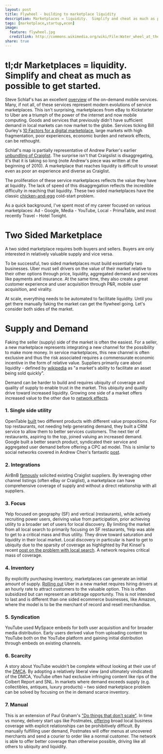 ```yaml
---
layout: post
title: Flywheel - building to marketplace liquidity
description: Marketplaces = liquidity.  Simplify and cheat as much as possible to get started.
tags: [marketplace,startup,econ]
image:
  feature: flywheel.jpg
  creditlink: http://commons.wikimedia.org/wiki/File:Water_wheel_at_the_Wellbrook_Beetling_Mill_(Cookstown).jpeg
share: true
---
```


# tl;dr Marketplaces = liquidity.  Simplify and cheat as much as possible to get started.

Steve Schlaf's has an excellent [overview](http://schlaf.me/post/81679927670) of the on-demand mobile services.  Many, if not all, of these services represent modern evolutions of service marketplaces.  This isn't surprising, marketplaces from eBay to Kickstarter to Uber are a triumph of the power of the internet and now mobile computing.  Goods and services that previously didn't have sufficient demand in local markets can now market to the globe.  Services ticking Bill Gurley's [10 Factors for a digital marketplace](http://abovethecrowd.com/2012/11/13/all-markets-are-not-created-equal-10-factors-to-consider-when-evaluating-digital-marketplaces/), large markets with high fragmentation, poor experiences, economic burden and network effects, can be rethought.

Schlaf's map is partially representative of Andrew Parker's earlier [unbundling of Craiglist](http://thegongshow.tumblr.com/post/345941486/the-spawn-of-craigslist-like-most-vcs-that-focus).  The surprise isn't that Craigslist is disaggregating, it's that it is taking so long (note Andrew's piece was written at the beginning of 2010).  A marketplace that reaches liquidity is difficult to unseat even as poor an experience and diverse as Craiglist.

The proliferation of these service marketplaces reflects the value they have at liquidity.  The lack of speed of this disaggregation reflects the incredible difficulty in reaching that liquidity.  These two sided marketplaces have the classic [chicken-and-egg](http://en.wikipedia.org/wiki/Chicken_or_the_egg) cold-start problem.

As a quick background, I've spent most of my career focused on various marketplaces: Ad - Google, Media - YouTube, Local - PrimaTable, and most recently Travel - Hotel Tonight.

# Two Sided Marketplace

A two sided marketplace requires both buyers and sellers.  Buyers are only interested in relatively valuable supply and vice versa.

To be successful, two sided marketplaces must build essentially two businesses.  Uber must sell drivers on the value of their market relative to their other options through price, liquidity, aggregated demand and services like payments and insurance.  At the same time, they also create a great customer experience and user acquisition through P&R, mobile user acquisition, and virality.

At scale, everything needs to be automated to facilitate liquidity.  Until you get there manually faking the market can get the flywheel going.  Let's consider both sides of the market.

# Supply and Demand

Faking the seller (supply) side of the market is often the easiest.  For a seller, a new marketplace represents integrating a new channel for the possibility to make more money.  In service marketplaces, this new channel is often exclusive and thus the risk associated requires a commensurate economic incentive in the form of relative value.  Suppliers primarily care about liquidity - defined by [wikipedia](http://en.wikipedia.org/wiki/Market_liquidity) as "a market's ability to facilitate an asset being sold quickly".

Demand can be harder to build and requires ubiquity of coverage and quality of supply to enable trust in the market.  This ubiquity and quality drive toward increased liquidity.  Growing one side of a market offers increased value to the other due to [network effects](http://en.wikipedia.org/wiki/Network_effect).

### 1. Single side utility
OpenTable [built](http://www.quora.com/How-did-OpenTable-form-its-first-partnerships-with-restaurants) two different products with different value propositions.  For top restaurants, not needing help generating demand, they built a CRM service to allow them to better services customers.  The next tier of restaurants, aspiring to the top, joined valuing an increased demand.
Google built a better search product, syndicated their service and aggregated user demand before offering a CPC ad model.  This is similar to social networks covered in Andrew Chen's fantastic [post](http://andrewchen.co/2014/03/27/how-to-solve-the-cold-start-problem-for-social-products/).

### 2. Integrations
AirBnB [famously](http://www.quora.com/Did-Airbnb-really-need-to-illegally-spam-on-Craigslist-in-order-to-build-a-market) solicited existing Craiglist suppliers.  By leveraging other channel listings (often eBay or Craiglist), a marketplace can have comprehensive coverage of supply and without a direct relationship with all suppliers.

### 3. Focus
Yelp focused on geography (SF) and vertical (restaurants), while actively recruiting power users, deriving value from participation, prior achieving utility to a broader set of users for local discovery.  By limiting the market from all local search to primarily focusing on SF restaurants, Yelp was able to get to a critical mass and thus utility.  They drove toward saturation and liquidity in their local market.  Local discovery in particular is hard to get to ubiquity due to the sparsity of coverage as highlighted by Pat Kinsel's recent [post on the problem with local search](http://patkinsel.com/post/81293994011/the-problem-with-local-search-and-discovery).  A network requires critical mass of coverage.

### 4. Inventory
By explicitly purchasing inventory, marketplaces can generate an initial amount of supply.  [Rolling out](http://www.quora.com/Uber-1/In-the-first-1-000-days-of-Uber-what-was-the-strategy-for-solving-the-chicken-egg-problem-of-building-out-a-two-sided-marketplace-How-much-of-the-process-was-manual-i-e-calling-drivers-vs-automated-i-e-GPS-location-based) Uber in a new market requires hiring drivers at an hourly rate to attract customers to the valuable option.  This is often subsidized but can represent an arbitrage opportunity.  This is not intended to last and is different than one sided ecommerce businesses, like Amazon, where the model is to be the merchant of record and resell merchandise.

### 5. Syndication
YouTube used MySpace embeds for both user acquisition and for broader media distribution.  Early users derived value from uploading content to YouTube both on the YouTube platform and gaining initial distribution through embeds on existing channels.

### 6. Scarcity
A story about YouTube wouldn't be complete without looking at their use of the [DMCA](http://www.quora.com/YouTube/How-did-YouTube-gain-its-initial-traction).  By adopting a relatively liberal view (and ultimately vindicated) of the DMCA, YouTube often had exclusive infringing content like rips of the Colbert Report and SNL.  In markets where demand exceeds supply (e.g. collectibles, antiques, luxury products) – two sided marketplace problem can be solved by focusing on the in demand scarce inventory.

### 7. Manual
This is an extension of Paul Graham's ["Do things that don't scale"](http://paulgraham.com/ds.html).  In time vs money, delivery start ups like Postmates, [offering](http://www.fastcompany.com/3000883/what-apps-upper-class-mean-99) broad local business coverage with explicit relationships can be prohibitively difficult.  By manually fulfilling user demand, Postmates will offer menus at uncovered merchants and send a courier to order like a normal customer.  The network is able to offer better coverage than otherwise possible, driving like all others to ubiquity and liquidity.